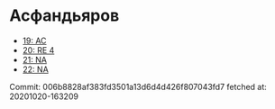 # Асфандьяров
- [19: AC](19.md)
- [20: RE 4](20.md)
- [21: NA](21.md)
- [22: NA](22.md)

Commit: 006b8828af383fd3501a13d6d4d426f807043fd7
 fetched at: 20201020-163209
